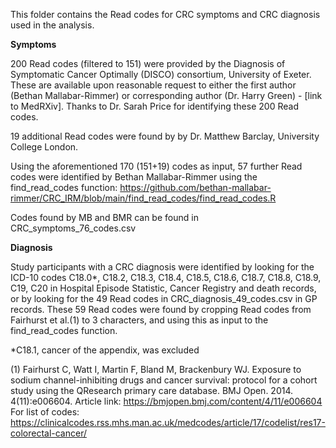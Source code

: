 This folder contains the Read codes for CRC symptoms and CRC diagnosis used in the analysis.</p>

**Symptoms**</p>
200 Read codes (filtered to 151) were provided by the Diagnosis of Symptomatic Cancer Optimally (DISCO) consortium, University of Exeter. These are available upon reasonable request to either the first author (Bethan Mallabar-Rimmer) or corresponding author (Dr. Harry Green) - [link to MedRXiv]. Thanks to Dr. Sarah Price for identifying these 200 Read codes.</p>

19 additional Read codes were found by by Dr. Matthew Barclay, University College London.</p>

Using the aforementioned 170 (151+19) codes as input, 57 further Read codes were identified by Bethan Mallabar-Rimmer using the find_read_codes function: https://github.com/bethan-mallabar-rimmer/CRC_IRM/blob/main/find_read_codes/find_read_codes.R </p>

Codes found by MB and BMR can be found in CRC_symptoms_76_codes.csv</p>

**Diagnosis**</p>
Study participants with a CRC diagnosis were identified by looking for the ICD-10 codes C18.0*, C18.2, C18.3, C18.4, C18.5, C18.6, C18.7, C18.8, C18.9, C19, C20 in Hospital Episode Statistic, Cancer Registry and death records, or by looking for the 49 Read codes in CRC_diagnosis_49_codes.csv in GP records. These 59 Read codes were found by cropping Read codes from Fairhurst et al.(1) to 3 characters, and using this as input to the find_read_codes function.</p>

*C18.1, cancer of the appendix, was excluded</p>

(1) Fairhurst C, Watt I, Martin F, Bland M, Brackenbury WJ. Exposure to sodium channel-inhibiting drugs and cancer survival: protocol for a cohort study using the QResearch primary care database. BMJ Open. 2014. 4(11):e006604. Article link: https://bmjopen.bmj.com/content/4/11/e006604 For list of codes: https://clinicalcodes.rss.mhs.man.ac.uk/medcodes/article/17/codelist/res17-colorectal-cancer/
